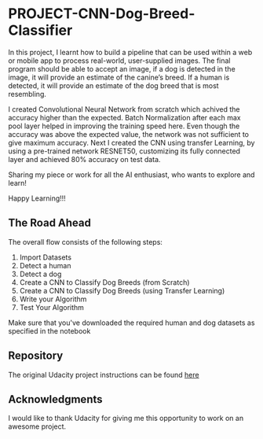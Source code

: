 # PROJECT-CNN-Dog-Breed-Classifier
In this project, I learnt how to build a pipeline that can be used within a web or mobile app to process real-world, user-supplied images. The final program should be able to accept an image, if a dog is detected in the image, it will provide an estimate of the canine’s breed. If a human is detected, it will provide an estimate of the dog breed that is most resembling.

I created Convolutional Neural Network from scratch which achived the accuracy higher than the expected. Batch Normalization after each max pool layer helped in improving the training speed here. Even though the accuracy was above the expected value, the network was not sufficient to give maximum accuracy.
Next I created the CNN using transfer Learning, by using a pre-trained network RESNET50, customizing its fully connected layer and achieved 80% accuracy on test data.

Sharing my piece or work for all the AI enthusiast, who wants to explore and learn! 

Happy Learning!!!

## The Road Ahead
The overall flow consists of the following steps:

1) Import Datasets
2) Detect a human
3) Detect a dog
4) Create a CNN to Classify Dog Breeds (from Scratch)
5) Create a CNN to Classify Dog Breeds (using Transfer Learning)
6) Write your Algorithm
7) Test Your Algorithm

Make sure that you've downloaded the required human and dog datasets as specified in the notebook

## Repository
The original Udacity project instructions can be found [here](https://github.com/udacity/deep-learning-v2-pytorch/tree/master/project-dog-classification)

## Acknowledgments
I would like to thank Udacity for giving me this opportunity to work on an awesome project.
